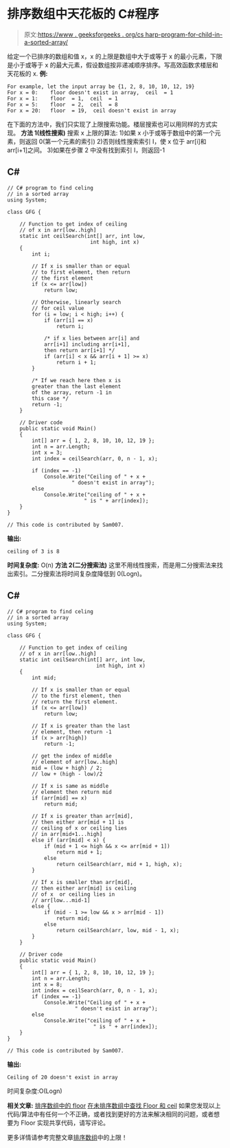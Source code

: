 # 排序数组中天花板的 C#程序

> 原文:[https://www . geeksforgeeks . org/cs harp-program-for-child-in-a-sorted-array/](https://www.geeksforgeeks.org/csharp-program-for-ceiling-in-a-sorted-array/)

给定一个已排序的数组和值 x，x 的上限是数组中大于或等于 x 的最小元素，下限是小于或等于 x 的最大元素，假设数组按非递减顺序排序。写高效函数求楼层和天花板的 x.
**例:**

```
For example, let the input array be {1, 2, 8, 10, 10, 12, 19}
For x = 0:    floor doesn't exist in array,  ceil  = 1
For x = 1:    floor  = 1,  ceil  = 1
For x = 5:    floor  = 2,  ceil  = 8
For x = 20:   floor  = 19,  ceil doesn't exist in array
```

在下面的方法中，我们只实现了上限搜索功能。楼层搜索也可以用同样的方式实现。
**方法 1(线性搜索)**
搜索 x 上限的算法:
1)如果 x 小于或等于数组中的第一个元素，则返回 0(第一个元素的索引)
2)否则线性搜索索引 I，使 x 位于 arr[i]和 arr[i+1]之间。
3)如果在步骤 2 中没有找到索引 I，则返回-1

## C#

```
// C# program to find celing
// in a sorted array
using System;

class GFG {

    // Function to get index of ceiling 
    // of x in arr[low..high] 
    static int ceilSearch(int[] arr, int low, 
                           int high, int x)
    {
        int i;

        // If x is smaller than or equal
        // to first element, then return
        // the first element 
        if (x <= arr[low])
            return low;

        // Otherwise, linearly search 
        // for ceil value 
        for (i = low; i < high; i++) {
            if (arr[i] == x)
                return i;

            /* if x lies between arr[i] and 
            arr[i+1] including arr[i+1], 
            then return arr[i+1] */
            if (arr[i] < x && arr[i + 1] >= x)
                return i + 1;
        }

        /* If we reach here then x is 
        greater than the last element 
        of the array, return -1 in 
        this case */
        return -1;
    }

    // Driver code
    public static void Main()
    {
        int[] arr = { 1, 2, 8, 10, 10, 12, 19 };
        int n = arr.Length;
        int x = 3;
        int index = ceilSearch(arr, 0, n - 1, x);

        if (index == -1)
            Console.Write("Ceiling of " + x +
                     " doesn't exist in array");
        else
            Console.Write("ceiling of " + x +
                         " is " + arr[index]);
    }
}

// This code is contributed by Sam007.
```

**输出:**

```
ceiling of 3 is 8
```

**时间复杂度:** O(n)
**方法 2(二分搜索法)**
这里不用线性搜索，而是用二分搜索法来找出索引。二分搜索法将时间复杂度降低到 0(Logn)。

## C#

```
// C# program to find celing
// in a sorted array
using System;

class GFG {

    // Function to get index of ceiling
    // of x in arr[low..high]
    static int ceilSearch(int[] arr, int low, 
                             int high, int x)
    {
        int mid;

        // If x is smaller than or equal 
        // to the first element, then 
        // return the first element.
        if (x <= arr[low])
            return low;

        // If x is greater than the last 
        // element, then return -1 
        if (x > arr[high])
            return -1;

        // get the index of middle  
        // element of arr[low..high]
        mid = (low + high) / 2; 
        // low + (high - low)/2 

        // If x is same as middle  
        // element then return mid 
        if (arr[mid] == x)
            return mid;

        // If x is greater than arr[mid],  
        // then either arr[mid + 1] is
        // ceiling of x or ceiling lies
        // in arr[mid+1...high] 
        else if (arr[mid] < x) {
            if (mid + 1 <= high && x <= arr[mid + 1])
                return mid + 1;
            else
                return ceilSearch(arr, mid + 1, high, x);
        }

        // If x is smaller than arr[mid], 
        // then either arr[mid] is ceiling 
        // of x  or ceiling lies in 
        // arr[low...mid-1] 
        else {
            if (mid - 1 >= low && x > arr[mid - 1])
                return mid;
            else
                return ceilSearch(arr, low, mid - 1, x);
        }
    }

    // Driver code
    public static void Main()
    {
        int[] arr = { 1, 2, 8, 10, 10, 12, 19 };
        int n = arr.Length;
        int x = 8;
        int index = ceilSearch(arr, 0, n - 1, x);
        if (index == -1)
            Console.Write("Ceiling of " + x +
                      " doesn't exist in array");
        else
            Console.Write("ceiling of " + x + 
                            " is " + arr[index]);
    }
}

// This code is contributed by Sam007.
```

**输出:**

```
Ceiling of 20 doesn't exist in array 
```

时间复杂度:O(Logn)

**相关文章:**
[排序数组中的 floor](https://www.geeksforgeeks.org/floor-in-a-sorted-array/)
[在未排序数组中查找 Floor 和 ceil](https://www.geeksforgeeks.org/find-floor-ceil-unsorted-array/)
如果您发现以上代码/算法中有任何一个不正确，或者找到更好的方法来解决相同的问题，或者想要为 Floor 实现共享代码，请写评论。

更多详情请参考完整文章[排序数组](https://www.geeksforgeeks.org/ceiling-in-a-sorted-array/)中的上限！